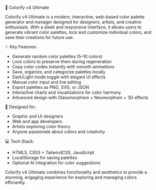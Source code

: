 🌈 Colorify v4 Ultimate

Colorify v4 Ultimate is a modern, interactive, web-based color palette generator and manager designed for designers, artists, and creative enthusiasts. With a sleek and responsive interface, it allows users to generate vibrant color palettes, lock and customize individual colors, and save their creations for future use.

✨ Key Features:

* Generate random color palettes (5–10 colors)
* Lock colors to preserve them during regeneration
* Copy color codes instantly with smooth animations
* Save, organize, and categorize palettes locally
* Dark/Light mode toggle with elegant UI effects
* Manual color input and live editing
* Export palettes as PNG, SVG, or JSON
* Interactive charts and visualizations for color harmony
* Advanced design with Glassmorphism + Neumorphism + 3D effects

🎨 Designed for:

* Graphic and UI designers
* Web and app developers
* Artists exploring color theory
* Anyone passionate about colors and creativity

💻 Tech Stack:

* HTML5, CSS3 + TailwindCSS, JavaScript
* LocalStorage for saving palettes
* Optional AI integration for color suggestions

Colorify v4 Ultimate combines functionality and aesthetics to provide a stunning, engaging experience for exploring and managing colors efficiently.
